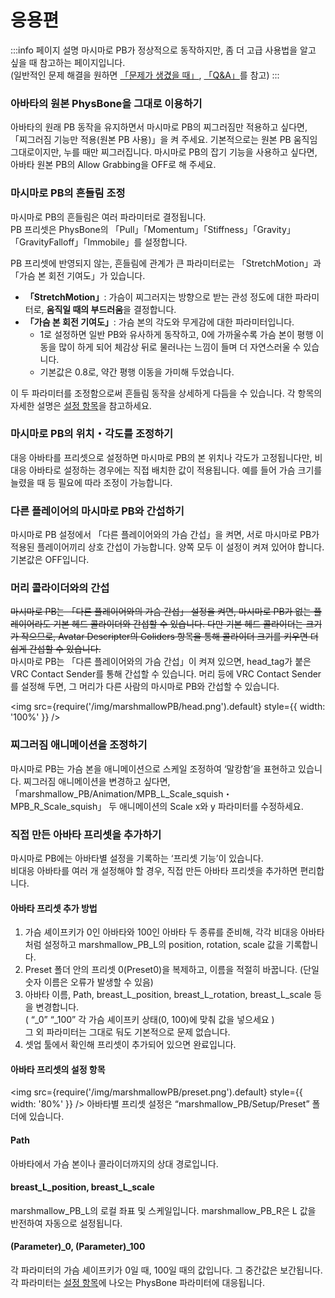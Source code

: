 
# 응용편

:::info 페이지 설명
마시마로 PB가 정상적으로 동작하지만, 좀 더 고급 사용법을 알고 싶을 때 참고하는 페이지입니다.  
(일반적인 문제 해결을 원하면 [「문제가 생겼을 때」](https://wataame89.github.io/documents-wataameya/marshmallowPB/howtouse/addition), [「Q&A」](https://wataame89.github.io/documents-wataameya/marshmallowPB/qa)를 참고)
:::

### 아바타의 원본 PhysBone을 그대로 이용하기

아바타의 원래 PB 동작을 유지하면서 마시마로 PB의 찌그러짐만 적용하고 싶다면, 「찌그러짐 기능만 적용(원본 PB 사용)」을 켜 주세요. 기본적으로는 원본 PB 움직임 그대로이지만, 누를 때만 찌그러집니다. 마시마로 PB의 잡기 기능을 사용하고 싶다면, 아바타 원본 PB의 Allow Grabbing을 OFF로 해 주세요.

### 마시마로 PB의 흔들림 조정

마시마로 PB의 흔들림은 여러 파라미터로 결정됩니다.  
PB 프리셋은 PhysBone의 「Pull」「Momentum」「Stiffness」「Gravity」「GravityFalloff」「Immobile」를 설정합니다.

PB 프리셋에 반영되지 않는, 흔들림에 관계가 큰 파라미터로는 「StretchMotion」과 「가슴 본 회전 기여도」가 있습니다.

- **「StretchMotion」**: 가슴이 찌그러지는 방향으로 받는 관성 정도에 대한 파라미터로, **움직일 때의 부드러움**을 결정합니다.
- **「가슴 본 회전 기여도」**: 가슴 본의 각도와 무게감에 대한 파라미터입니다.
  - 1로 설정하면 일반 PB와 유사하게 동작하고, 0에 가까울수록 가슴 본이 평행 이동을 많이 하게 되어 체감상 뒤로 물러나는 느낌이 들며 더 자연스러울 수 있습니다.
  - 기본값은 0.8로, 약간 평행 이동을 가미해 두었습니다.

이 두 파라미터를 조정함으로써 흔들림 동작을 상세하게 다듬을 수 있습니다. 각 항목의 자세한 설명은 [설정 항목](http://localhost:3000/documents-wataameya/marshmallowPB/howtouse/setup)을 참고하세요.

### 마시마로 PB의 위치・각도를 조정하기

대응 아바타를 프리셋으로 설정하면 마시마로 PB의 본 위치나 각도가 고정됩니다만, 비대응 아바타로 설정하는 경우에는 직접 배치한 값이 적용됩니다. 예를 들어 가슴 크기를 늘렸을 때 등 필요에 따라 조정이 가능합니다.

### 다른 플레이어의 마시마로 PB와 간섭하기

마시마로 PB 설정에서 「다른 플레이어와의 가슴 간섭」을 켜면, 서로 마시마로 PB가 적용된 플레이어끼리 상호 간섭이 가능합니다. 양쪽 모두 이 설정이 켜져 있어야 합니다. 기본값은 OFF입니다.

### 머리 콜라이더와의 간섭

~~마시마로 PB는 「다른 플레이어와의 가슴 간섭」 설정을 켜면, 마시마로 PB가 없는 플레이어라도 기본 헤드 콜라이더와 간섭할 수 있습니다. 다만 기본 헤드 콜라이더는 크기가 작으므로, Avatar Descripter의 Coliders 항목을 통해 콜라이더 크기를 키우면 더 쉽게 간섭할 수 있습니다.~~  
마시마로 PB는 「다른 플레이어와의 가슴 간섭」이 켜져 있으면, head_tag가 붙은 VRC Contact Sender를 통해 간섭할 수 있습니다. 머리 등에 VRC Contact Sender를 설정해 두면, 그 머리가 다른 사람의 마시마로 PB와 간섭할 수 있습니다.

<img
src={require('/img/marshmallowPB/head.png').default}
style={{ width: '100%' }}
/>

### 찌그러짐 애니메이션을 조정하기

마시마로 PB는 가슴 본을 애니메이션으로 스케일 조정하여 ‘말캉함’을 표현하고 있습니다. 찌그러짐 애니메이션을 변경하고 싶다면, 「marshmallow_PB/Animation/MPB_L_Scale_squish・MPB_R_Scale_squish」 두 애니메이션의 Scale x와 y 파라미터를 수정하세요.

### 직접 만든 아바타 프리셋을 추가하기

마시마로 PB에는 아바타별 설정을 기록하는 ‘프리셋 기능’이 있습니다.  
비대응 아바타를 여러 개 설정해야 할 경우, 직접 만든 아바타 프리셋을 추가하면 편리합니다.

#### 아바타 프리셋 추가 방법

1. 가슴 셰이프키가 0인 아바타와 100인 아바타 두 종류를 준비해, 각각 비대응 아바타처럼 설정하고 marshmallow_PB_L의 position, rotation, scale 값을 기록합니다.
2. Preset 폴더 안의 프리셋 0(Preset0)을 복제하고, 이름을 적절히 바꿉니다. (단일 숫자 이름은 오류가 발생할 수 있음)
3. 아바타 이름, Path, breast_L_position, breast_L_rotation, breast_L_scale 등을 변경합니다.  
   ( “\_0” “\_100” 각 가슴 셰이프키 상태(0, 100)에 맞춰 값을 넣으세요 )  
   그 외 파라미터는 그대로 둬도 기본적으로 문제 없습니다.
4. 셋업 툴에서 확인해 프리셋이 추가되어 있으면 완료입니다.

#### 아바타 프리셋의 설정 항목

<img
src={require('/img/marshmallowPB/preset.png').default}
style={{ width: '80%' }}
/>
아바타별 프리셋 설정은 “marshmallow_PB/Setup/Preset” 폴더에 있습니다.

#### Path

아바타에서 가슴 본이나 콜라이더까지의 상대 경로입니다.

#### breast_L_position, breast_L_scale

marshmallow_PB_L의 로컬 좌표 및 스케일입니다. marshmallow_PB_R은 L 값을 반전하여 자동으로 설정됩니다.

#### (Parameter)\_0, (Parameter)\_100

각 파라미터의 가슴 셰이프키가 0일 때, 100일 때의 값입니다. 그 중간값은 보간됩니다. 각 파라미터는 [설정 항목](http://localhost:3000/documents-wataameya/marshmallowPB/howtouse/setup)에 나오는 PhysBone 파라미터에 대응됩니다.

<!-- 직접 제작한 비대응 아바타용 프리셋을 공식으로 제공해 주실 경우에는 [이 Google Form](https://forms.gle/9qfEqBHDyiEisy4G9)을 통해 보내주시면 감사하겠습니다. -->

<!-- ### 툴을 쓰지 않고 직접 도입(Prefab 등)
툴을 사용하지 않고 마시마로 PB를 수동 도입하고 싶을 경우, (비권장) 아래 영상을 참고해 주세요.
<iframe width="280" height="158" src="https://www.youtube.com/embed/pKpk3hQhihc?si=trFn__bA0hqWF_76" title="YouTube video player" frameBorder="0" allow="accelerometer; autoplay; clipboard-write; encrypted-media; gyroscope; picture-in-picture; web-share" allowFullScreen></iframe> -->

